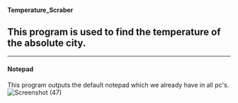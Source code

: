 #### Temperature_Scraber
This program is used to find the temperature of the absolute city.
---
---
#### Notepad
This program outputs the default notepad which we already have in all pc's.
![Screenshot (47)](https://user-images.githubusercontent.com/74062509/103859558-41193700-50e0-11eb-9079-5a878355e294.png)
